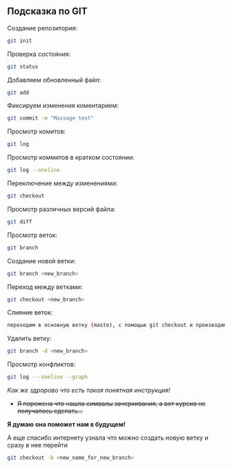 ## Подсказка по GIT

Создание репозитория:
```sh
git init
```
Проверка состояния:
```sh
git status
```
Добавляем обновленный файл:
```sh 
git add
```
Фиксируем изменения коментарием:
```sh
git commit -m "Massage text"
```
Просмотр комитов:
```sh
git log
```
Просмотр коммитов в кратком состоянии:
```sh
git log --oneline
```
Переключение между изменениями:
```sh 
git checkout
```
Просмотр различных версий файла:
```sh
git diff
```
Просмотр веток:
```sh
git branch
 ```
Создание новой ветки:
```sh
git branch <new_branch>
```
Переход между ветками:
``` sh
git checkout <new_branch>
```
Слияние веток:
```sh
переходим в основную ветку (maste), с помощью git checkout и производим слияние с помощью "git merge  <new_branch>"
```
Удалить ветку:
```sh
git branch -d <new_branch>
```
Просмотр конфликтов:
```sh
git log ---oneline --graph
```

*Как же здророво что есть такая понятная инструкция!* 

* ~~Я порожена что нашла симвалы зачеркивания, а вот курсив не получалось сделать...~~

**Я думаю она поможет нам в будущем!**

А еще спасибо интернету узнала что можно создать новую ветку и сразу в нее перейти
```sh 
git checkout -b <new_name_for_new_branch>
```

